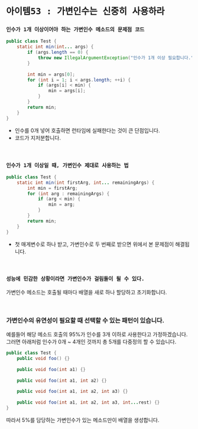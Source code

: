 # `아이템53 : 가변인수는 신중히 사용하라`

### `인수가 1개 이상이어야 하는 가변인수 메소드의 문제점 코드`

```java
public class Test {
    static int min(int... args) {
        if (args.length == 0) {
            throw new IllegalArgumentException("인수가 1개 이상 필요합니다.");
        }
        
        int min = args[0];
        for (int i = 1; i < args.length; ++i) {
            if (args[i] < min) {
                min = args[i];
            }
        }
        return min;
    }
}
```

- 인수를 0개 넣어 호출하면 런타임에 실패한다는 것이 큰 단점입니다.
- 코드가 지저분합니다.

<br>

### `인수가 1개 이상일 때, 가변인수 제대로 사용하는 법`

```java
public class Test {
    static int min(int firstArg, int... remainingArgs) {
        int min = firstArg;
        for (int arg : remainingArgs) {
            if (arg < min) {
                min = arg;
            }
        }
        return min;
    }
}
```

- 첫 매게변수로 하나 받고, 가변인수로 두 번째로 받으면 위에서 본 문제점이 해결됩니다.

<br>

### `성능에 민감한 상황이라면 가변인수가 걸림돌이 될 수 있다.`

가변인수 메소드는 호출될 때마다 배열을 새로 하나 할당하고 초기화합니다. 

<br>

### 가변인수의 유연성이 필요할 때 선택할 수 있는 패턴이 있습니다. 

예를들어 해당 메소드 호출의 95%가 인수를 3개 이하로 사용한다고 가정하겠습니다. 
그러면 아래처럼 인수가 0개 ~ 4개인 것까지 총 5개를 다중정의 할 수 있습니다. 

```java
public class Test {
    public void foo() {}
    
    public void foo(int a1) {}
    
    public void foo(int a1, int a2) {}
    
    public void foo(int a1, int a2, int a3) {}
    
    public void foo(int a1, int a2, int a3, int...rest) {}
}
```

따라서 5%를 담당하는 가변인수가 있는 메소드만이 배열을 생성합니다. 